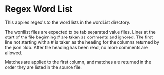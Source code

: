 # Regex Word List

This applies regex's to the word lists in the wordList directory.

The wordlist files are expected to be tab separated value files.  Lines at the start of the file beginning # are taken as comments and ignored.  The first line not starting with a #  is taken as the heading for the columns returned by the json blob.  After the heading has been read, no more comments are allowed.

Matches are applied to the first column, and matches are returned in the order they are listed in the source file.
